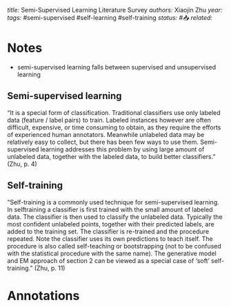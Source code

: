 *title:* Semi-Supervised Learning Literature Survey
*authors:* Xiaojin Zhu
*year:* 
*tags:* #semi-supervised #self-learning #self-training
*status:* #📥
*related:*

# Notes 

- semi-supervised learning falls between supervised and unsupervised learning

## Semi-supervised learning
“It is a special form of classification. Traditional classifiers use only labeled data (feature / label pairs) to train. Labeled instances however are often difficult, expensive, or time consuming to obtain, as they require the efforts of experienced human annotators. Meanwhile unlabeled data may be relatively easy to collect, but there has been few ways to use them. Semi-supervised learning addresses this problem by using large amount of unlabeled data, together with the labeled data, to build better classifiers.” (Zhu, p. 4)

## Self-training
“Self-training is a commonly used technique for semi-supervised learning. In selftraining a classifier is first trained with the small amount of labeled data. The classifier is then used to classify the unlabeled data. Typically the most confident unlabeled points, together with their predicted labels, are added to the training set. The classifier is re-trained and the procedure repeated. Note the classifier uses its own predictions to teach itself. The procedure is also called self-teaching or bootstrapping (not to be confused with the statistical procedure with the same name). The generative model and EM approach of section 2 can be viewed as a special case of ‘soft’ self-training.” (Zhu, p. 11)

# Annotations